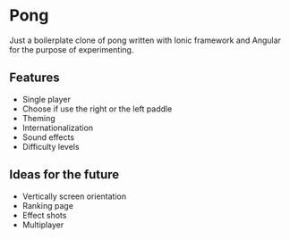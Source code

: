 # Pong

Just a boilerplate clone of pong written with Ionic framework and Angular for the purpose of experimenting.

## Features

- Single player
- Choose if use the right or the left paddle
- Theming
- Internationalization
- Sound effects
- Difficulty levels

## Ideas for the future

- Vertically screen orientation
- Ranking page
- Effect shots
- Multiplayer
